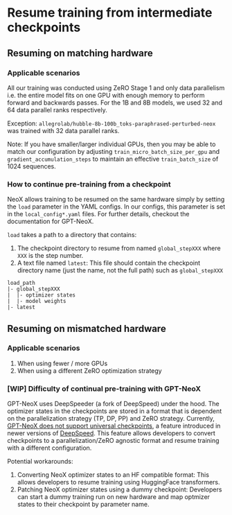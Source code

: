 # Resume training from intermediate checkpoints

## Resuming on matching hardware

### Applicable scenarios

All our training was conducted using ZeRO Stage 1 and only data parallelism i.e. the entire model fits on one GPU with enough memory to perform forward and backwards passes. For the 1B and 8B models, we used 32 and 64 data parallel ranks respectively.

Exception: `allegrolab/hubble-8b-100b_toks-paraphrased-perturbed-neox` was trained with 32 data parallel ranks.

Note: If you have smaller/larger individual GPUs, then you may be able to match our configuration by adjusting `train_micro_batch_size_per_gpu` and `gradient_accumulation_steps` to maintain an effective `train_batch_size` of 1024 sequences.

### How to continue pre-training from a checkpoint

NeoX allows training to be resumed on the same hardware simply by setting the `load` parameter in the YAML configs. In our configs, this parameter is set in the `local_config*.yaml` files. For further details, checkout the documentation for GPT-NeoX.

`load` takes a path to a directory that contains:
1. The checkpoint directory to resume from named `global_stepXXX` where `XXX` is the step number.
2. A text file named `latest`: This file should contain the checkpoint directory name (just the name, not the full path) such as `global_stepXXX`

```
load_path
|- global_stepXXX
|  |- optimizer states
|  |- model weights
|- latest
```

## Resuming on mismatched hardware

### Applicable scenarios

1. When using fewer / more GPUs
2. When using a different ZeRO optimization strategy

### [WIP] Difficulty of continual pre-training with GPT-NeoX

GPT-NeoX uses DeepSpeeder (a fork of DeepSpeed) under the hood. The optimizer states in the checkpoints are stored in a format that is dependent on the parallelization strategy (TP, DP, PP) and ZeRO strategy. Currently, [GPT-NeoX does not support universal checkpoints](https://github.com/EleutherAI/gpt-neox/issues/1158), a feature introduced in newer versions of [DeepSpeed](https://github.com/deepspeedai/DeepSpeed/blob/master/blogs/deepspeed-ucp/README.md#general-availability-of-deepspeed-universal-checkpoint). This feature allows developers to convert checkpoints to a parallelization/ZeRO agnostic format and resume training with a different configuration.

Potential workarounds:
1. Converting NeoX optimizer states to an HF compatible format: This allows developers to resume training using HuggingFace transformers.
2. Patching NeoX optimizer states using a dummy checkpoint: Developers can start a dummy training run on new hardware and map optmizer states to their checkpoint by parameter name. 

